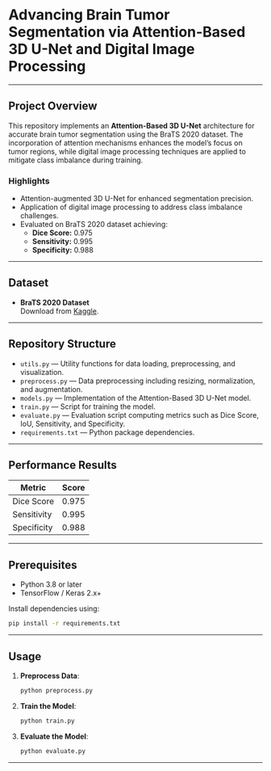 # Advancing Brain Tumor Segmentation via Attention-Based 3D U-Net and Digital Image Processing  

---

## Project Overview

This repository implements an **Attention-Based 3D U-Net** architecture for accurate brain tumor segmentation using the BraTS 2020 dataset. The incorporation of attention mechanisms enhances the model’s focus on tumor regions, while digital image processing techniques are applied to mitigate class imbalance during training.

### Highlights
- Attention-augmented 3D U-Net for enhanced segmentation precision.  
- Application of digital image processing to address class imbalance challenges.  
- Evaluated on BraTS 2020 dataset achieving:  
  - **Dice Score:** 0.975  
  - **Sensitivity:** 0.995  
  - **Specificity:** 0.988  

---

## Dataset

- **BraTS 2020 Dataset**  
Download from [Kaggle](https://www.kaggle.com/datasets/awsaf49/brats2020-training-data).

---

## Repository Structure

- `utils.py` — Utility functions for data loading, preprocessing, and visualization.  
- `preprocess.py` — Data preprocessing including resizing, normalization, and augmentation.  
- `models.py` — Implementation of the Attention-Based 3D U-Net model.  
- `train.py` — Script for training the model.  
- `evaluate.py` — Evaluation script computing metrics such as Dice Score, IoU, Sensitivity, and Specificity.  
- `requirements.txt` — Python package dependencies.

---

## Performance Results

| Metric      | Score  |
|-------------|---------|
| Dice Score  | 0.975   |
| Sensitivity | 0.995   |
| Specificity | 0.988   |

---

## Prerequisites

- Python 3.8 or later  
- TensorFlow / Keras 2.x+  

Install dependencies using:  
```bash
pip install -r requirements.txt
```

---

## Usage
1. **Preprocess Data**:
   ```bash
   python preprocess.py
   ```
2. **Train the Model**:
   ```bash
   python train.py
   ```
3. **Evaluate the Model**:
   ```bash
   python evaluate.py
   ```
---


